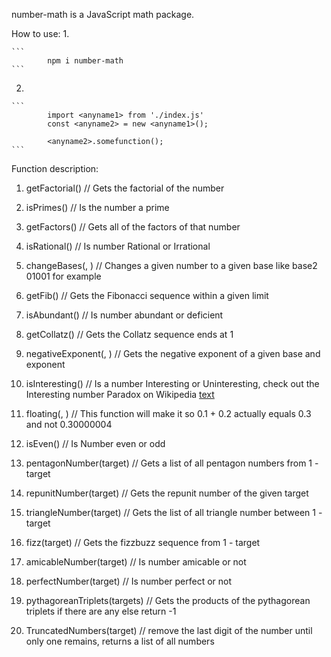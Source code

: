 number-math is a JavaScript math package.

How to use: 
1.

    ```
            npm i number-math
    ```
2. 

    ```
            import <anyname1> from './index.js'
            const <anyname2> = new <anyname1>();
    
            <anyname2>.somefunction();  
    ```
Function description: 
1. getFactorial(<integer>) // Gets the factorial of the number

2. isPrimes(<integer>) // Is the number a prime

3. getFactors(<integer>) // Gets all of the factors of that number

4. isRational(<integer>) // Is number Rational or Irrational 

5. changeBases(<integer>, <integer>) // Changes a given number to a given base like base2 01001 for example

6. getFib(<integer>) // Gets the Fibonacci sequence within a given limit

7. isAbundant(<integer>) // Is number abundant or deficient

8. getCollatz(<integer>) // Gets the Collatz sequence ends at 1

9. negativeExponent(<integer>, <integer>) // Gets the negative exponent of a given base and exponent

10. isInteresting(<integer>) // Is a number Interesting or Uninteresting, check out the Interesting number Paradox on Wikipedia
[text](https://en.wikipedia.org/wiki/Interesting_number_paradox)

11. floating(<float>, <float>) // This function will make it so 0.1 + 0.2 actually equals 0.3 and not 0.30000004

12. isEven(<integer>) // Is Number even or odd

13. pentagonNumber(target) // Gets a list of all pentagon numbers from 1 - target 

14. repunitNumber(target) // Gets the repunit number of the given target

15. triangleNumber(target) // Gets the list of all triangle number between 1 - target 

16. fizz(target) // Gets the fizzbuzz sequence from 1 - target

17. amicableNumber(target) // Is number amicable or not

18. perfectNumber(target) // Is number perfect or not

19. pythagoreanTriplets(targets) // Gets the products of the pythagorean triplets if there are any else return -1

20. TruncatedNumbers(target) // remove the last digit of the number until only one remains, returns a list of all numbers